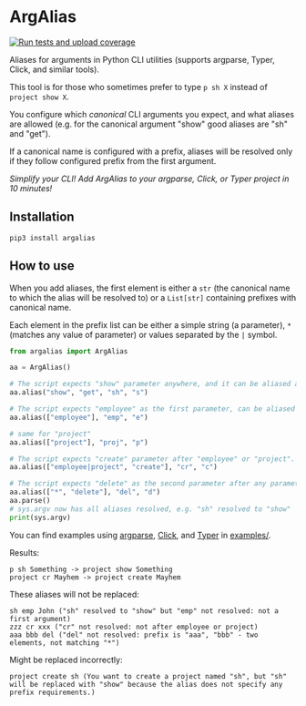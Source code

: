 # ArgAlias

[![Run tests and upload coverage](https://github.com/yaroslaff/ArgAlias/actions/workflows/main.yml/badge.svg)](https://github.com/yaroslaff/ArgAlias/actions/workflows/main.yml)


Aliases for arguments in Python CLI utilities (supports argparse, Typer, Click, and similar tools).

This tool is for those who sometimes prefer to type `p sh X` instead of `project show X`.

You configure which *canonical* CLI arguments you expect, and what aliases are allowed (e.g. for the canonical argument "show" good aliases are "sh" and "get").

If a canonical name is configured with a prefix, aliases will be resolved only if they follow configured prefix from the first argument.

*Simplify your CLI! Add ArgAlias to your argparse, Click, or Typer project in 10 minutes!*

## Installation
~~~
pip3 install argalias
~~~

## How to use
When you add aliases, the first element is either a `str` (the canonical name to which the alias will be resolved to) or a `List[str]` containing prefixes with canonical name.

Each element in the prefix list can be either a simple string (a parameter), `*` (matches any value of parameter) or values separated by the `|` symbol.

~~~python
from argalias import ArgAlias

aa = ArgAlias()

# The script expects "show" parameter anywhere, and it can be aliased as "sh", "s" or even "get"
aa.alias("show", "get", "sh", "s")

# The script expects "employee" as the first parameter, can be aliased as "emp" or "e" 
aa.alias(["employee"], "emp", "e")

# same for "project"
aa.alias(["project"], "proj", "p")

# The script expects "create" parameter after "employee" or "project". Can be aliased as "cr" or "c"
aa.alias(["employee|project", "create"], "cr", "c")

# The script expects "delete" as the second parameter after any parameter, can be aliased as "del" or "d"
aa.alias(["*", "delete"], "del", "d")
aa.parse()
# sys.argv now has all aliases resolved, e.g. "sh" resolved to "show"
print(sys.argv)
~~~

You can find examples using [argparse](examples/argparse), [Click](examples/click), and [Typer](examples/typer) in [examples/](examples/).

Results:
~~~
p sh Something -> project show Something
project cr Mayhem -> project create Mayhem
~~~

These aliases will not be replaced:
~~~
sh emp John ("sh" resolved to "show" but "emp" not resolved: not a first argument)
zzz cr xxx ("cr" not resolved: not after employee or project)
aaa bbb del ("del" not resolved: prefix is "aaa", "bbb" - two elements, not matching "*")
~~~

Might be replaced incorrectly:
~~~
project create sh (You want to create a project named "sh", but "sh" will be replaced with "show" because the alias does not specify any prefix requirements.)
~~~
